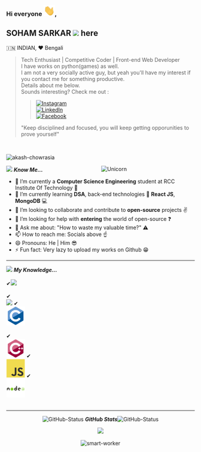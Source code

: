 ### Hi everyone <img src="https://raw.githubusercontent.com/ABSphreak/ABSphreak/master/gifs/Hi.gif" width="30px">, 
## **SOHAM SARKAR** <img src="https://github.com/TheDudeThatCode/TheDudeThatCode/blob/master/Assets/Developer.gif" width="40px"> here
🇮🇳 INDIAN, :hearts: Bengali
   
   > Tech Enthusiast | Competitive Coder | Front-end Web Developer<br>
   > I have works on python(games) as well.<br>
   > I am not a very socially active guy, but yeah you'll have my interest if you contact me for something productive.<br>
   > Details about me below.<br>
   > Sounds interesting? Check me out :
   >> <a href="https://www.instagram.com/the_4_ming_ss" target="_blank"><img src="https://img.shields.io/badge/Instagram-%23E4405F.svg?&style=flat-square&logo=instagram&logoColor=white" alt="Instagram"></a><br>
   >> <a href="https://www.linkedin.com/in/soham-sarkar-8a9401203" target="_blank"><img src="https://img.shields.io/badge/LinkedIn-%230077B5.svg?&style=flat-square&logo=linkedin&logoColor=white" alt="LinkedIn"></a><br>
   >> <a href="https://www.facebook.com/SohamRana2001" target="_blank"><img src="https://img.shields.io/badge/Facebook-%231877F2.svg?&style=flat-square&logo=facebook&logoColor=white" alt="Facebook"></a><br>
   >> 
   >> 
   > "Keep disciplined and focused, you will keep getting opporunities to prove yourself"<br>

<br><p align="left"> <img src="https://komarev.com/ghpvc/?username=smart-worker&label=Profile%20views&color=0e75b6&style=flat" alt="akash-chowrasia" /></p>
<img align="right" width=250px alt="Unicorn" src="https://media.giphy.com/media/3ohs4BSacFKI7A717y/giphy.gif" />

<img src="https://media.giphy.com/media/ObNTw8Uzwy6KQ/giphy.gif" width="30px">&nbsp;***Know Me...***
               

- 🔭 I’m currently a **Computer Science Engineering** student at RCC Institute Of Technology :office:
- 🌱 I’m currently learning **DSA**, back-end technologies :dash: **React JS**, **MongoDB** :computer:
- 👯 I’m looking to collaborate and contribute to **open-source** projects :v:
- 🤔 I’m looking for help with **entering** the world of open-source :question:
- 💬 Ask me about: "How to waste my valuable time?" :warning:
- 📫 How to reach me: Socials above :point_up:
- 😄 Pronouns: He | Him :sunglasses:
- ⚡ Fun fact: Very lazy to upload my works on Github :grin:
---

<img src="https://media.giphy.com/media/ObNTw8Uzwy6KQ/giphy.gif" width="30px">&nbsp;***My Knowledge...***<br><br>
✔<code><img height="50" src="https://github.com/uannabi/-/blob/master/resource/python-icon.svg"></code><br><br>
✔<code> <img height="50" src="https://github.com/uannabi/-/blob/master/resource/git.svg"></code>
✔<code> <img height="50" src="https://raw.githubusercontent.com/devicons/devicon/master/icons/c/c-original.svg"></code><br><br>
✔<code> <img height="50" src="https://raw.githubusercontent.com/devicons/devicon/master/icons/cplusplus/cplusplus-original.svg"></code>
✔<code> <img height="50" src="https://raw.githubusercontent.com/devicons/devicon/master/icons/javascript/javascript-original.svg"></code>
✔<code> <img height="50" src="https://raw.githubusercontent.com/devicons/devicon/master/icons/nodejs/nodejs-original-wordmark.svg"> </code><br>
<hr>
<p align="center">
<img src="https://cultofthepartyparrot.com/parrots/hd/moonwalkingparrot.gif" width="35" height="35" alt="GitHub-Status"/>&nbsp;<i><b>GitHub Stats</b></i><img src="https://cultofthepartyparrot.com/parrots/hd/moonwalkingparrot.gif" width="35" height="35" alt="GitHub-Status"/>
<p align="center"><img
		align="justify"
		src="https://github-readme-stats.vercel.app/api/top-langs/?username=smart-worker&&layout=compact&theme=graywhite"
	/>
<p align="center"><img align="justify" src="https://github-readme-stats.vercel.app/api?username=smart-worker&show_icons=true&locale=en" alt="smart-worker" width="410" /></p>
